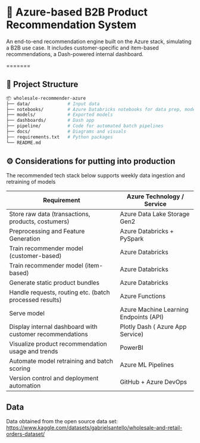 # 🛒 Azure-based B2B Product Recommendation System

An end-to-end recommendation engine built on the Azure stack, simulating a B2B use case. It includes customer-specific and item-based recommendations, a Dash-powered internal dashboard.

=======

## 📁 Project Structure

```bash
📦 wholesale-recommender-azure
├── data/              # Input data
├── notebooks/         # Azure Databricks notebooks for data prep, modeling, scoring
├── models/            # Exported models
├── dashboards/        # Dash app
├── pipeline/          # Code for automated batch pipelines
├── docs/              # Diagrams and visuals
├── requirements.txt   # Python packages
└── README.md
```

## ⚙️ Considerations for putting into production

The recommended tech stack below supports weekly data ingestion and retraining of models

| **Requirement** | **Azure Technology / Service** |
| --- | --- |
| Store raw data (transactions, products, costumers) | Azure Data Lake Storage Gen2 |
| Preprocessing and Feature Generation | Azure Databricks + PySpark |
| Train recommender model (customer-based) | Azure Databricks |
| Train recommender model (item-based) | Azure Databricks | 
| Generate static product bundles | Azure Databricks |
| Handle requests, routing etc. (batch processed results) | Azure Functions |
| Serve model | Azure Machine Learning Endpoints (API) |
| Display internal dashboard with customer recommendations | Plotly Dash ( Azure App Service) |
| Visualize product recommendation usage and trends | PowerBI |
| Automate model retraining and batch scoring | Azure ML Pipelines |
| Version control and deployment automation | GitHub + Azure DevOps |

## Data

Data obtained from the open source data set: https://www.kaggle.com/datasets/gabrielsantello/wholesale-and-retail-orders-dataset/
